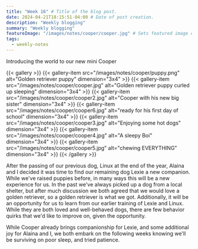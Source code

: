 ```yaml
---
title: "Week 16" # Title of the blog post.
date: 2024-04-21T18:15:51-04:00 # Date of post creation.
description: "Weekly blogging"
summary: "Weekly blogging"
featureImage: "/images/notes/cooper/cooper.jpg" # Sets featured image on blog post.
tags:
  - weekly-notes
---
```


Introducing the world to our new mini Cooper

{{< gallery >}}
{{< gallery-item src="/images/notes/cooper/puppy.png" alt="Golden retriever puppy" dimension="3x4" >}}
{{< gallery-item src="/images/notes/cooper/cooper.jpg" alt="Golden retriever puppy curled up sleeping" dimension="3x4" >}}
{{< gallery-item src="/images/notes/cooper/cooper2.jpg" alt="Cooper with his new big sister" dimension="3x4" >}}
{{< gallery-item src="/images/notes/cooper/cooper6.jpg" alt="ready for his first day of school"  dimension="3x4" >}}
{{< gallery-item src="/images/notes/cooper/cooper3.jpg" alt="Enjoying some hot dogs"  dimension="3x4" >}}
{{< gallery-item src="/images/notes/cooper/cooper4.jpg" alt="A sleepy Boi"  dimension="3x4" >}}
{{< gallery-item src="/images/notes/cooper/cooper5.jpg" alt="chewing EVERYTHING"  dimension="3x4" >}}
{{< /gallery >}}

After the passing of our previous dog, Linux at the end of the year, Alaina and I decided it was time to find our remaining dog Lexie a new companion. While we've raised puppies before, in many ways this will be a new experience for us. In the past we've always picked up a dog from a local shelter, but after much discussion we both agreed that we would love a golden retriever, so a golden retriever is what we got. Additionally, it will be an opportunity for us to learn from our earlier training of Lexie and Linux. While they are both loved and well-behaved dogs, there are few behavior quirks that we'd like to improve on, given the opportunity. 

While Cooper already brings companionship for Lexie, and some additional joy for Alaina and I, we both embark on the following weeks knowing we'll be surviving on poor sleep, and tried patience. 